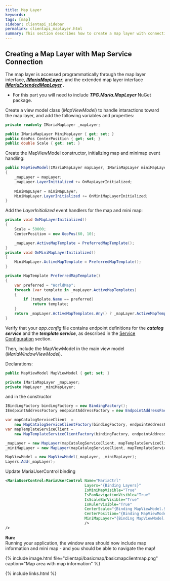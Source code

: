 ```yaml
---
title: Map Layer
keywords: 
tags: [map]
sidebar: clientapi_sidebar
permalink: clientapi_maplayer.html
summary: This section describes how to create a map layer with connection to the Maria Map services.
---
```

## Creating a Map Layer with Map Service Connection

The map layer is accessed programmatically through the map layer interface, [***IMariaMapLayer***](http://maria.support2.teleplan.no/MariaGDKDoc/html/C8909007.htm),
and the extended map layer interface [***IMariaExtendedMapLayer***](http://maria.support2.teleplan.no/MariaGDKDoc/html/BA316F90.htm) .

* For this part you will need to include ***TPG.Maria.MapLayer*** NuGet package.

Create a view model class (*MapViewModel*) to handle intaractions toward the map layer, and add the following variables and properties:

```csharp
private readonly IMariaMapLayer _mapLayer;

public IMariaMapLayer MiniMapLayer { get; set; }
public GeoPos CenterPosition { get; set; }
public double Scale { get; set; }
```

Create the MapViewModel constructor, initializing map and minimap event handling:

```csharp
public MapViewModel(IMariaMapLayer mapLayer, IMariaMapLayer miniMapLayer)
{
    _mapLayer = mapLayer;
    _mapLayer.LayerInitialized += OnMapLayerInitialized;
    
    MiniMapLayer = miniMapLayer;
    MiniMapLayer.LayerInitialized += OnMiniMapLayerInitialized;
}
```

 Add the *LayerInitialized* event handlers for the map and mini map:

```csharp
private void OnMapLayerInitialized()
{
    Scale = 50000;
    CenterPosition = new GeoPos(60, 10);

    _mapLayer.ActiveMapTemplate = PreferredMapTemplate();
}
private void OnMiniMapLayerInitialized()
{
    MiniMapLayer.ActiveMapTemplate = PreferredMapTemplate();
}

private MapTemplate PreferredMapTemplate()
{
    var preferred = "WorldMap";
    foreach (var template in _mapLayer.ActiveMapTemplates)
    {
        if (template.Name == preferred)
            return template;
    }
    return _mapLayer.ActiveMapTemplates.Any() ? _mapLayer.ActiveMapTemplates.Last() : null;
}
```

Verify that your *app.config* file contains endpoint definitions for the ***catalog service*** and the ***template service***, as described in the [Service Configuration](clientapi_serviceconfiguration.html) section.

Then, include the MapViewModel in the main view model (*MariaWindowViewModel*).

Declarations:

```csharp
public MapViewModel MapViewModel { get; set; }

private IMariaMapLayer _mapLayer;
private MapLayer _miniMapLayer;
```

and in the constructor

```csharp
IBindingFactory bindingFactory = new BindingFactory();
IEndpointAddressFactory endpointAddressFactory = new EndpointAddressFactory();

var mapCatalogServiceClient  = 
    new MapCatalogServiceClientFactory(bindingFactory, endpointAddressFactory).New("MapCatalogService");
var mapTemplateServiceClient = 
    new MapTemplateServiceClientFactory(bindingFactory, endpointAddressFactory).New("TemplateService");

_mapLayer = new MapLayer(mapCatalogServiceClient, mapTemplateServiceClient);
_miniMapLayer = new MapLayer(mapCatalogServiceClient, mapTemplateServiceClient);

MapViewModel = new MapViewModel(_mapLayer, _miniMapLayer);
Layers.Add(_mapLayer);
```

Update MariaUserControl binding

```xml
<MariaUserControl:MariaUserControl Name="MariaCtrl"
                                   Layers="{Binding Layers}"
                                   IsMiniMapVisible="True"
                                   IsPanNavigationVisible="True" 
                                   IsScaleBarVisible="True" 
                                   IsRulerVisible="True" 
                                   CenterScale="{Binding MapViewModel.Scale}" 
                                   CenterPosition="{Binding MapViewModel.CenterPosition}" 
                                   MiniMapLayer="{Binding MapViewModel.MiniMapLayer}"     
                                   />
/>
```
<div class="alert alert-success" role="alert"><i class="fa fa-arrow-circle-right"></i><b> Run:</b><br> 
Running your application, the window area should now include map information and mini map - and you should be able to navigate the map!
</div>

{% include image.html file="clientapi/basicmap/basicmapclientmap.png" caption="Map area with map information" %}

{% include links.html %}